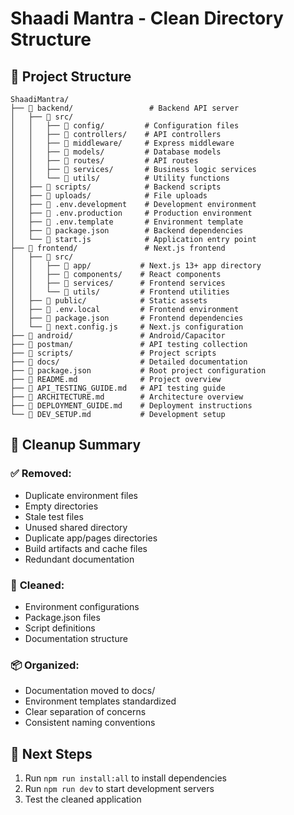 # Shaadi Mantra - Clean Directory Structure

## 📁 Project Structure

```
ShaadiMantra/
├── 📂 backend/                 # Backend API server
│   ├── 📂 src/
│   │   ├── 📂 config/         # Configuration files
│   │   ├── 📂 controllers/    # API controllers
│   │   ├── 📂 middleware/     # Express middleware
│   │   ├── 📂 models/         # Database models
│   │   ├── 📂 routes/         # API routes
│   │   ├── 📂 services/       # Business logic services
│   │   └── 📂 utils/          # Utility functions
│   ├── 📂 scripts/            # Backend scripts
│   ├── 📂 uploads/            # File uploads
│   ├── 📄 .env.development    # Development environment
│   ├── 📄 .env.production     # Production environment
│   ├── 📄 .env.template       # Environment template
│   ├── 📄 package.json        # Backend dependencies
│   └── 📄 start.js            # Application entry point
├── 📂 frontend/               # Next.js frontend
│   ├── 📂 src/
│   │   ├── 📂 app/           # Next.js 13+ app directory
│   │   ├── 📂 components/    # React components
│   │   ├── 📂 services/      # Frontend services
│   │   └── 📂 utils/         # Frontend utilities
│   ├── 📂 public/            # Static assets
│   ├── 📄 .env.local         # Frontend environment
│   ├── 📄 package.json       # Frontend dependencies
│   └── 📄 next.config.js     # Next.js configuration
├── 📂 android/               # Android/Capacitor
├── 📂 postman/               # API testing collection
├── 📂 scripts/               # Project scripts
├── 📂 docs/                  # Detailed documentation
├── 📄 package.json           # Root project configuration
├── 📄 README.md              # Project overview
├── 📄 API_TESTING_GUIDE.md   # API testing guide
├── 📄 ARCHITECTURE.md        # Architecture overview
├── 📄 DEPLOYMENT_GUIDE.md    # Deployment instructions
└── 📄 DEV_SETUP.md           # Development setup
```

## 🧹 Cleanup Summary

### ✅ **Removed:**
- Duplicate environment files
- Empty directories
- Stale test files
- Unused shared directory
- Duplicate app/pages directories
- Build artifacts and cache files
- Redundant documentation

### 🔧 **Cleaned:**
- Environment configurations
- Package.json files
- Script definitions
- Documentation structure

### 📦 **Organized:**
- Documentation moved to docs/
- Environment templates standardized
- Clear separation of concerns
- Consistent naming conventions

## 🚀 **Next Steps**
1. Run `npm run install:all` to install dependencies
2. Run `npm run dev` to start development servers
3. Test the cleaned application

